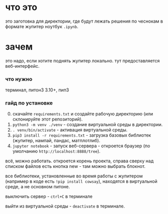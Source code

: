 # что это
 
это заготовка для директории, где будут лежать решения по чеснокам в формате жупитер ноутбук `.ipynb`.

# зачем 

это надо, если хотите поднять жупитер локально. тут предоставляется веб-интерфейс. 

### что нужно
терминал, питон3 3.10+, пип3

### гайд по установке

0. скачайте `requirements.txt` и создайте рабочую директорию (или склонируйте этот репозиторий).
1. `python3 -m venv ./venv` - создание виртуальной среды в директории.
2. `. venv/bin/activate` - активация виртуальной среды.
3. `pip3 install -r requirements.txt` - загрузка базовых библиотек (жупитер, нампай, пандас, матплотлиб).
4. `jupyter notebook` - запуск веб-сервера - откроется браузер (по умолчанию `http://localhost:8888/tree`).

всё, можно работать. откроется корень проекта, справа сверху над списком файлов есть кнопка new - там можно выбрать блокнот.

все библиотеки, установленные во время работы с жупитером (например в коде есть `!pip install cowsay`), находятся в виртуальной среде, а не основном питоне.

выключить сервер - `ctrl+C` в терминале

выйти из виртуальной среды - `deactivate` в терминале.
